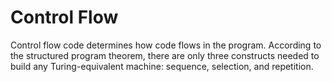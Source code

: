 # Control Flow

Control flow code determines how code flows in the program. According to the structured program theorem, there are only three constructs needed to build any Turing-equivalent machine: sequence, selection, and repetition. 